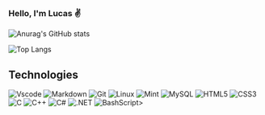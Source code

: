 ### Hello, I'm Lucas ✌️

![Anurag's GitHub stats](https://github-readme-stats.vercel.app/api?username=lucvsrosendo&hide=contribs,prs)


![Top Langs](https://github-readme-stats.vercel.app/api/top-langs/?username=lucvsrosendo&hide_progress=true)


## Technologies

![Vscode](https://img.shields.io/badge/Vscode-007ACC?style=for-the-badge&logo=visual-studio-code&logoColor=white) ![Markdown](https://img.shields.io/badge/Markdown-000?style=for-the-badge&logo=markdown) ![Git](https://img.shields.io/badge/GIT-E44C30?style=for-the-badge&logo=git&logoColor=white) ![Linux](https://img.shields.io/badge/Linux-000?style=for-the-badge&logo=linux&logoColor=FCC624) ![Mint](https://img.shields.io/badge/Linux%20Mint-87CF3E?style=for-the-badge&logo=Linux%20Mint&logoColor=white) ![MySQL](https://img.shields.io/badge/MySQL-00000F?style=for-the-badge&logo=mysql&logoColor=white)   ![HTML5](https://img.shields.io/badge/HTML5-E34F26?style=for-the-badge&logo=html5&logoColor=white) ![CSS3](https://img.shields.io/badge/CSS3-1572B6?style=for-the-badge&logo=css3&logoColor=white) ![C](https://img.shields.io/badge/C-00599C?style=for-the-badge&logo=c&logoColor=white) ![C++](https://img.shields.io/badge/C%2B%2B-00599C?style=for-the-badge&logo=c%2B%2B&logoColor=white) ![C#](https://img.shields.io/badge/C%23-239120?style=for-the-badge&logo=c-sharp&logoColor=white) ![.NET](https://img.shields.io/badge/.NET-5C2D91?style=for-the-badge&logo=.net&logoColor=white) ![BashScript](https://img.shields.io/badge/bash%20script-0101?style=flat&logo=gnubash&logoColor=%23FFFFFF&labelColor=%23000000)>


